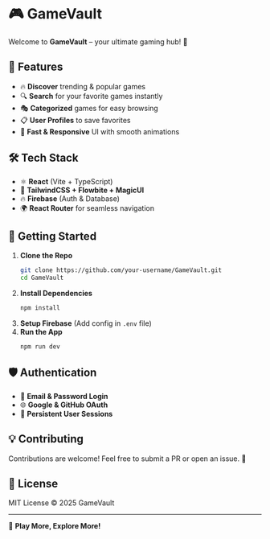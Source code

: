 # 🎮 GameVault

Welcome to **GameVault** – your ultimate gaming hub! 🚀

## 🌟 Features

- 🔥 **Discover** trending & popular games
- 🔍 **Search** for your favorite games instantly
- 🎭 **Categorized** games for easy browsing
- 📋 **User Profiles** to save favorites
- 🚀 **Fast & Responsive** UI with smooth animations

## 🛠️ Tech Stack

- ⚛ **React** (Vite + TypeScript)
- 🎨 **TailwindCSS + Flowbite + MagicUI**
- 🔥 **Firebase** (Auth & Database)
- 🌍 **React Router** for seamless navigation

## 🚀 Getting Started

1. **Clone the Repo**
   ```bash
   git clone https://github.com/your-username/GameVault.git
   cd GameVault
   ```
2. **Install Dependencies**
   ```bash
   npm install
   ```
3. **Setup Firebase** (Add config in `.env` file)
4. **Run the App**
   ```bash
   npm run dev
   ```

## 🛡️ Authentication

- 🔑 **Email & Password Login**
- 🌐 **Google & GitHub OAuth**
- 🔄 **Persistent User Sessions**

## 💡 Contributing

Contributions are welcome! Feel free to submit a PR or open an issue. 🎯

## 📄 License

MIT License © 2025 GameVault

---

🚀 **Play More, Explore More!**

